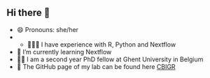 ## Hi there 👋

- 😄 Pronouns: she/her
- - 👩🏽‍💻 I have experience with R, Python and Nextflow
- 🌱 I’m currently learning Nextflow
- 👩‍🎓 I am a second year PhD fellow at Ghent University in Belgium
- 🌌 The GitHub page of my lab can be found here [CBIGR](https://github.com/CBIGR)
<!--
**HannePuype/HannePuype** is a ✨ _special_ ✨ repository because its `README.md` (this file) appears on your GitHub profile.

Here are some ideas to get you started:

- 🔭 I’m currently working on ...
- 🌱 I’m currently learning ...
- 👯 I’m looking to collaborate on ...
- 🤔 I’m looking for help with ...
- 💬 Ask me about ...
- 📫 How to reach me: ...
- 😄 Pronouns: ...
- ⚡ Fun fact: ...
-->
